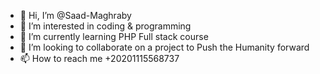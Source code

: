 - 👋 Hi, I’m @Saad-Maghraby
- 👀 I’m interested in coding & programming
- 🌱 I’m currently learning PHP Full stack course
- 💞️ I’m looking to collaborate on a project to Push the Humanity forward
- 📫 How to reach me +20201115568737

<!---
Saad-Maghraby/Saad-Maghraby is a ✨ special ✨ repository because its `README.md` (this file) appears on your GitHub profile.
You can click the Preview link to take a look at your changes.
--->
